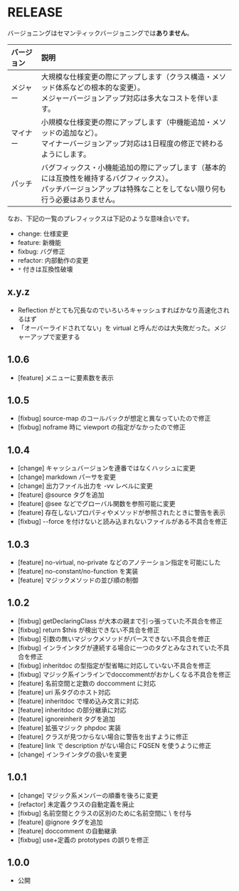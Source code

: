 # RELEASE

バージョニングはセマンティックバージョニングでは**ありません**。

| バージョン   | 説明
|:--           |:--
| メジャー     | 大規模な仕様変更の際にアップします（クラス構造・メソッド体系などの根本的な変更）。<br>メジャーバージョンアップ対応は多大なコストを伴います。
| マイナー     | 小規模な仕様変更の際にアップします（中機能追加・メソッドの追加など）。<br>マイナーバージョンアップ対応は1日程度の修正で終わるようにします。
| パッチ       | バグフィックス・小機能追加の際にアップします（基本的には互換性を維持するバグフィックス）。<br>パッチバージョンアップは特殊なことをしてない限り何も行う必要はありません。

なお、下記の一覧のプレフィックスは下記のような意味合いです。

- change: 仕様変更
- feature: 新機能
- fixbug: バグ修正
- refactor: 内部動作の変更
- `*` 付きは互換性破壊

## x.y.z

- Reflection がとても冗長なのでいろいろキャッシュすればかなり高速化されるはず
- 「オーバーライドされてない」を virtual と呼んだのは大失敗だった。メジャーアップで変更する

## 1.0.6

- [feature] メニューに要素数を表示

## 1.0.5

- [fixbug] source-map のコールバックが想定と異なっていたので修正
- [fixbug] noframe 時に viewport の指定がなかったので修正

## 1.0.4

- [change] キャッシュバージョンを連番ではなくハッシュに変更
- [change] markdown パーサを変更
- [change] 出力ファイル出力を -vv レベルに変更
- [feature] @source タグを追加
- [feature] @see などでグローバル関数を参照可能に変更
- [feature] 存在しないプロパティやメソッドが参照されたときに警告を表示
- [fixbug] --force を付けないと読み込まれないファイルがある不具合を修正

## 1.0.3

- [feature] no-virtual, no-private などのアノテーション指定を可能にした
- [feature] no-constant/no-function を実装
- [feature] マジックメソッドの並び順の制御

## 1.0.2

- [fixbug] getDeclaringClass が大本の親まで引っ張っていた不具合を修正
- [fixbug] return $this が検出できない不具合を修正
- [fixbug] 引数の無いマジックメソッドがパースできない不具合を修正
- [fixbug] インラインタグが連続する場合に一つのタグとみなされていた不具合を修正
- [fixbug] inheritdoc の型指定が型省略に対応していない不具合を修正
- [fixbug] マジック系インラインでdoccommentがおかしくなる不具合を修正
- [feature] 名前空間と定数の doccomment に対応
- [feature] uri 系タグのホスト対応
- [feature] inheritdoc で埋め込み文言に対応
- [feature] inheritdoc の部分継承に対応
- [feature] ignoreinherit タグを追加
- [feature] 拡張マジック phpdoc 実装
- [feature] クラスが見つからない場合に警告を出すように修正
- [feature] link で description がない場合に FQSEN を使うように修正
- [change] インラインタグの扱いを変更

## 1.0.1

- [change] マジック系メンバーの順番を後ろに変更
- [refactor] 未定義クラスの自動定義を廃止
- [fixbug] 名前空間とクラスの区別のために名前空間に \ を付与
- [feature] @ignore タグを追加
- [feature] doccomment の自動継承
- [fixbug] use+定義の prototypes の誤りを修正

## 1.0.0

- 公開
